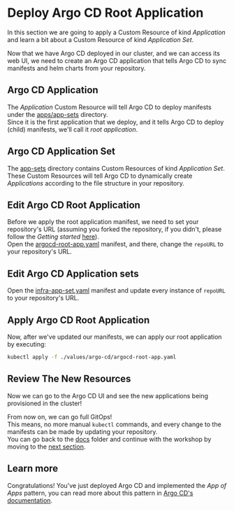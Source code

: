 # Deploy Argo CD Root Application

In this section we are going to apply a Custom Resource of kind _Application_ and learn a bit about a Custom Resource of kind _Application Set_.  

Now that we have Argo CD deployed in our cluster, and we can access its web UI, we need to create an Argo CD application that tells Argo CD to sync manifests and helm charts from your repository.

## Argo CD Application

The _Application_ Custom Resource will tell Argo CD to deploy manifests under the [apps/app-sets](../apps/app-sets) directory.  
Since it is the first application that we deploy, and it tells Argo CD to deploy (child) manifests, we'll call it _root application_.

## Argo CD Application Set

The [app-sets](../apps/app-sets) directory contains
Custom Resources of kind _Application Set_.  
These Custom Resources will tell Argo CD to dynamically create _Applications_ according to the file structure in your repository.

## Edit Argo CD Root Application

Before we apply the root application manifest, we need to set your repository's URL (assuming you forked the repository, if you didn't, please follow the _Getting started_ [here](../README.md#getting-started)).  
Open the [argocd-root-app.yaml](./values/argo-cd/argocd-root-app.yaml) manifest, and there, change the `repoURL` to your repository's URL.  

## Edit Argo CD Application sets

Open the [infra-app-set.yaml](apps/app-sets/infra-app-set.yaml) manifest and update every instance of `repoURL` to your repository's URL.

## Apply Argo CD Root Application

Now, after we've updated our manifests, we can apply our root application by executing:

```sh
kubectl apply -f ./values/argo-cd/argocd-root-app.yaml
```

## Review The New Resources

Now we can go to the Argo CD UI and see the new applications being provisioned in the cluster!  

From now on, we can go full GitOps!  
This means, no more manual `kubectl` commands, and every change to the manifests can be made by updating your repository.  
You can go back to the [docs](../docs) folder and continue with the workshop by moving to the [next section](../docs/02_create_postgres_database).

## Learn more

Congratulations! You've just deployed Argo CD and implemented the _App of Apps_ pattern, you can read more about this pattern in [Argo CD's documentation](https://argo-cd.readthedocs.io/en/stable/operator-manual/declarative-setup/#app-of-apps).
